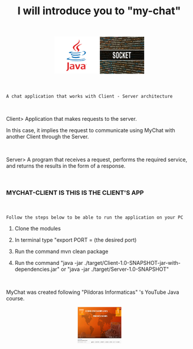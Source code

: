 
<div align="middle">
<h1>I will introduce you to "my-chat"</h1>
</div>


<br>
<br>
<div align="middle">
<img src="src/main/resources/java.png" height="100" width="120"/>
<img src="src/main/resources/sockets.jpg" height="100" width="120"/>
</div>
<br>
<br>

`A chat application that works with Client - Server architecture`

<br>

Client> Application that makes requests to the server.

In this case, it implies the request to communicate using MyChat
with another Client through the Server.

<br>

Server> A program that receives a request, performs the required
service, and returns the results in the form of a response.

<br>

###                   MYCHAT-CLIENT IS   THIS IS THE CLIENT'S APP

<br>

`Follow the steps below to be able to run the application on your PC`

1) Clone the modules

2) In terminal type "export PORT = (the desired port)

3) Run the command mvn clean package

4) Run the command "java -jar ./target/Client-1.0-SNAPSHOT-jar-with-dependencies.jar" or 
"java -jar ./target/Server-1.0-SNAPSHOT"


<br>

MyChat was created following "Pildoras Informaticas" 's YouTube Java course.
<br>
<div align="middle">
<img src="src/main/resources/javacourse.png" height="100" width="120"/>
</div>
<br>

